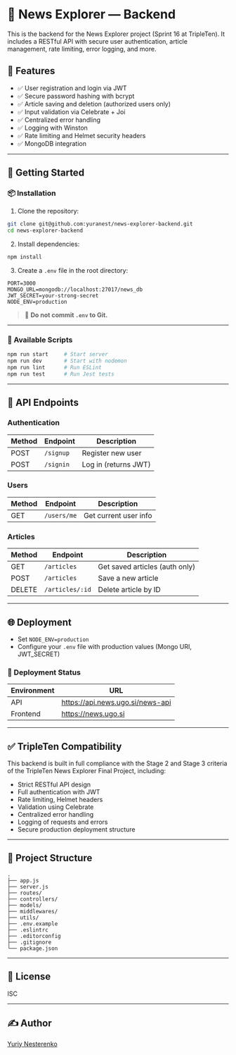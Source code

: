 # 📰 News Explorer — Backend

This is the backend for the News Explorer project (Sprint 16 at TripleTen). It includes a RESTful API with secure user authentication, article management, rate limiting, error logging, and more.

## 🔧 Features

- ✅ User registration and login via JWT
- ✅ Secure password hashing with bcrypt
- ✅ Article saving and deletion (authorized users only)
- ✅ Input validation via Celebrate + Joi
- ✅ Centralized error handling
- ✅ Logging with Winston
- ✅ Rate limiting and Helmet security headers
- ✅ MongoDB integration

---

## 🚀 Getting Started

### 📦 Installation

1. Clone the repository:

```bash
git clone git@github.com:yuranest/news-explorer-backend.git
cd news-explorer-backend
```

2. Install dependencies:

```bash
npm install
```

3. Create a `.env` file in the root directory:

```env
PORT=3000
MONGO_URL=mongodb://localhost:27017/news_db
JWT_SECRET=your-strong-secret
NODE_ENV=production
```

> 🔐 **Do not commit `.env` to Git.**

---

### 🧪 Available Scripts

```bash
npm run start     # Start server
npm run dev       # Start with nodemon
npm run lint      # Run ESLint
npm run test      # Run Jest tests
```

---

## 🔌 API Endpoints

### Authentication

| Method | Endpoint  | Description          |
| ------ | --------- | -------------------- |
| POST   | `/signup` | Register new user    |
| POST   | `/signin` | Log in (returns JWT) |

### Users

| Method | Endpoint    | Description           |
| ------ | ----------- | --------------------- |
| GET    | `/users/me` | Get current user info |

### Articles

| Method | Endpoint        | Description                    |
| ------ | --------------- | ------------------------------ |
| GET    | `/articles`     | Get saved articles (auth only) |
| POST   | `/articles`     | Save a new article             |
| DELETE | `/articles/:id` | Delete article by ID           |

---

## 🌐 Deployment

- Set `NODE_ENV=production`
- Configure your `.env` file with production values (Mongo URI, JWT_SECRET)

### 📡 Deployment Status

| Environment | URL                              |
| ----------- | -------------------------------- |
| API         | https://api.news.ugo.si/news-api |
| Frontend    | https://news.ugo.si              |

---

## ✅ TripleTen Compatibility

This backend is built in full compliance with the Stage 2 and Stage 3 criteria of the TripleTen News Explorer Final Project, including:

- Strict RESTful API design
- Full authentication with JWT
- Rate limiting, Helmet headers
- Validation using Celebrate
- Centralized error handling
- Logging of requests and errors
- Secure production deployment structure

---

## 📁 Project Structure

```
.
├── app.js
├── server.js
├── routes/
├── controllers/
├── models/
├── middlewares/
├── utils/
├── .env.example
├── .eslintrc
├── .editorconfig
├── .gitignore
└── package.json
```

---

## 📄 License

ISC

---

## ✍️ Author

[Yuriy Nesterenko](https://github.com/yuranest)
